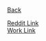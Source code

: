 [Back](../../../../)  
  
[Reddit Link](https://www.reddit.com/r/ludobots/wiki/pyrosim/simulation)  
[Work Link](https://www.reddit.com/r/ludobots/comments/6rtjt9/submission_my_work_submission_for_project/)
  
